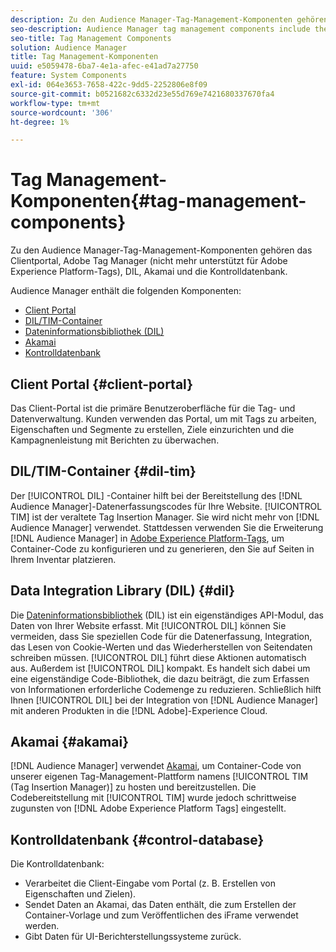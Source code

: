 ```yaml
---
description: Zu den Audience Manager-Tag-Management-Komponenten gehören das Clientportal, Adobe Tag Manager (nicht mehr unterstützt für Adobe Experience Platform Launch), DIL, Akamai und die Kontrolldatenbank.
seo-description: Audience Manager tag management components include the client portal, Adobe Tag Manager (deprecated in favor of Adobe Experience Platform Launch), DIL, Akamai, and the control database.
seo-title: Tag Management Components
solution: Audience Manager
title: Tag Management-Komponenten
uuid: e5059478-6ba7-4e1a-afec-e41ad7a27750
feature: System Components
exl-id: 064e3653-7658-422c-9dd5-2252806e8f09
source-git-commit: b0521682c6332d23e55d769e7421680337670fa4
workflow-type: tm+mt
source-wordcount: '306'
ht-degree: 1%

---
```


# Tag Management-Komponenten{#tag-management-components}

Zu den Audience Manager-Tag-Management-Komponenten gehören das Clientportal, Adobe Tag Manager (nicht mehr unterstützt für Adobe Experience Platform-Tags), DIL, Akamai und die Kontrolldatenbank.

<!-- 

c_comptag.xml

 -->

Audience Manager enthält die folgenden Komponenten:

* [Client Portal](../../reference/system-components/components-tag-management.md#client-portal)
* [DIL/TIM-Container](../../reference/system-components/components-tag-management.md#dil-tim)
* [Dateninformationsbibliothek (DIL)](../../reference/system-components/components-tag-management.md#dil)
* [Akamai](../../reference/system-components/components-tag-management.md#akamai)
* [Kontrolldatenbank](../../reference/system-components/components-tag-management.md#control-database)

## Client Portal {#client-portal}

Das Client-Portal ist die primäre Benutzeroberfläche für die Tag- und Datenverwaltung. Kunden verwenden das Portal, um mit Tags zu arbeiten, Eigenschaften und Segmente zu erstellen, Ziele einzurichten und die Kampagnenleistung mit Berichten zu überwachen.

## DIL/TIM-Container {#dil-tim}

Der [!UICONTROL DIL] -Container hilft bei der Bereitstellung des [!DNL Audience Manager]-Datenerfassungscodes für Ihre Website. [!UICONTROL TIM] ist der veraltete Tag Insertion Manager. Sie wird nicht mehr von [!DNL Audience Manager] verwendet. Stattdessen verwenden Sie die Erweiterung [!DNL Audience Manager] in [Adobe Experience Platform-Tags](https://experienceleague.adobe.com/docs/experience-platform/tags/extensions/adobe/audience-manager/overview.html), um Container-Code zu konfigurieren und zu generieren, den Sie auf Seiten in Ihrem Inventar platzieren.

## Data Integration Library (DIL) {#dil}

Die [Dateninformationsbibliothek](../../dil/dil-overview.md) (DIL) ist ein eigenständiges API-Modul, das Daten von Ihrer Website erfasst. Mit [!UICONTROL DIL] können Sie vermeiden, dass Sie speziellen Code für die Datenerfassung, Integration, das Lesen von Cookie-Werten und das Wiederherstellen von Seitendaten schreiben müssen. [!UICONTROL DIL] führt diese Aktionen automatisch aus. Außerdem ist [!UICONTROL DIL] kompakt. Es handelt sich dabei um eine eigenständige Code-Bibliothek, die dazu beiträgt, die zum Erfassen von Informationen erforderliche Codemenge zu reduzieren. Schließlich hilft Ihnen [!UICONTROL DIL] bei der Integration von [!DNL Audience Manager] mit anderen Produkten in die [!DNL Adobe]-Experience Cloud.

## Akamai {#akamai}

[!DNL Audience Manager] verwendet [Akamai](https://www.akamai.com/us/en/about/), um Container-Code von unserer eigenen Tag-Management-Plattform namens [!UICONTROL TIM (Tag Insertion Manager)] zu hosten und bereitzustellen. Die Codebereitstellung mit [!UICONTROL TIM] wurde jedoch schrittweise zugunsten von [!DNL Adobe Experience Platform Tags] eingestellt.

## Kontrolldatenbank {#control-database}

Die Kontrolldatenbank:

* Verarbeitet die Client-Eingabe vom Portal (z. B. Erstellen von Eigenschaften und Zielen).
* Sendet Daten an Akamai, das Daten enthält, die zum Erstellen der Container-Vorlage und zum Veröffentlichen des iFrame verwendet werden.
* Gibt Daten für UI-Berichterstellungssysteme zurück.
